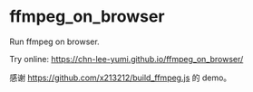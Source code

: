 # ffmpeg_on_browser

Run ffmpeg on browser.

Try online: https://chn-lee-yumi.github.io/ffmpeg_on_browser/

感谢 https://github.com/x213212/build_ffmpeg.js 的 demo。
